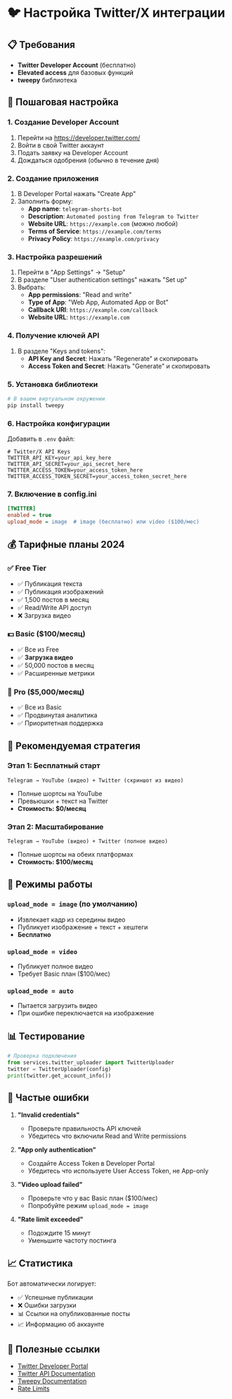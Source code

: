 # 🐦 Настройка Twitter/X интеграции

## 📋 Требования

- **Twitter Developer Account** (бесплатно)
- **Elevated access** для базовых функций
- **tweepy** библиотека

## 🚀 Пошаговая настройка

### 1. Создание Developer Account

1. Перейти на https://developer.twitter.com/
2. Войти в свой Twitter аккаунт
3. Подать заявку на Developer Account
4. Дождаться одобрения (обычно в течение дня)

### 2. Создание приложения

1. В Developer Portal нажать "Create App"
2. Заполнить форму:
   - **App name**: `telegram-shorts-bot`
   - **Description**: `Automated posting from Telegram to Twitter`
   - **Website URL**: `https://example.com` (можно любой)
   - **Terms of Service**: `https://example.com/terms`
   - **Privacy Policy**: `https://example.com/privacy`

### 3. Настройка разрешений

1. Перейти в "App Settings" → "Setup"
2. В разделе "User authentication settings" нажать "Set up"
3. Выбрать:
   - **App permissions**: "Read and write"
   - **Type of App**: "Web App, Automated App or Bot"
   - **Callback URI**: `https://example.com/callback`
   - **Website URL**: `https://example.com`

### 4. Получение ключей API

1. В разделе "Keys and tokens":
   - **API Key and Secret**: Нажать "Regenerate" и скопировать
   - **Access Token and Secret**: Нажать "Generate" и скопировать

### 5. Установка библиотеки

```bash
# В вашем виртуальном окружении
pip install tweepy
```

### 6. Настройка конфигурации

Добавить в `.env` файл:

```env
# Twitter/X API Keys
TWITTER_API_KEY=your_api_key_here
TWITTER_API_SECRET=your_api_secret_here
TWITTER_ACCESS_TOKEN=your_access_token_here
TWITTER_ACCESS_TOKEN_SECRET=your_access_token_secret_here
```

### 7. Включение в config.ini

```ini
[TWITTER]
enabled = true
upload_mode = image  # image (бесплатно) или video ($100/мес)
```

## 💰 Тарифные планы 2024

### ✅ **Free Tier**
- ✅ Публикация текста
- ✅ Публикация изображений  
- ✅ 1,500 постов в месяц
- ✅ Read/Write API доступ
- ❌ Загрузка видео

### 💵 **Basic ($100/месяц)**
- ✅ Все из Free
- ✅ **Загрузка видео**
- ✅ 50,000 постов в месяц
- ✅ Расширенные метрики

### 💎 **Pro ($5,000/месяц)**
- ✅ Все из Basic
- ✅ Продвинутая аналитика
- ✅ Приоритетная поддержка

## 🎯 Рекомендуемая стратегия

### Этап 1: Бесплатный старт
```
Telegram → YouTube (видео) + Twitter (скриншот из видео)
```
- Полные шортсы на YouTube
- Превьюшки + текст на Twitter
- **Стоимость: $0/месяц**

### Этап 2: Масштабирование
```
Telegram → YouTube (видео) + Twitter (полное видео)
```
- Полные шортсы на обеих платформах
- **Стоимость: $100/месяц**

## 🔧 Режимы работы

### `upload_mode = image` (по умолчанию)
- Извлекает кадр из середины видео
- Публикует изображение + текст + хештеги
- **Бесплатно**

### `upload_mode = video`
- Публикует полное видео
- Требует Basic план ($100/мес)

### `upload_mode = auto`
- Пытается загрузить видео
- При ошибке переключается на изображение

## 📊 Тестирование

```python
# Проверка подключения
from services.twitter_uploader import TwitterUploader
twitter = TwitterUploader(config)
print(twitter.get_account_info())
```

## 🚨 Частые ошибки

1. **"Invalid credentials"**
   - Проверьте правильность API ключей
   - Убедитесь что включили Read and Write permissions

2. **"App only authentication"**
   - Создайте Access Token в Developer Portal
   - Убедитесь что используете User Access Token, не App-only

3. **"Video upload failed"**
   - Проверьте что у вас Basic план ($100/мес)
   - Попробуйте режим `upload_mode = image`

4. **"Rate limit exceeded"**
   - Подождите 15 минут
   - Уменьшите частоту постинга

## 📈 Статистика

Бот автоматически логирует:
- ✅ Успешные публикации
- ❌ Ошибки загрузки
- 📊 Ссылки на опубликованные посты
- 📈 Информацию об аккаунте

## 🔗 Полезные ссылки

- [Twitter Developer Portal](https://developer.twitter.com/)
- [Twitter API Documentation](https://developer.twitter.com/en/docs/twitter-api)
- [Tweepy Documentation](https://docs.tweepy.org/)
- [Rate Limits](https://developer.twitter.com/en/docs/twitter-api/rate-limits)
